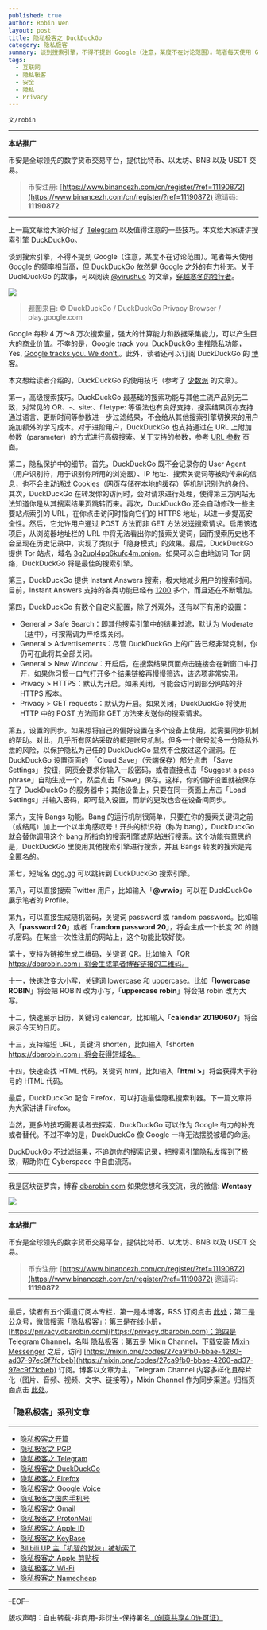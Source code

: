 ```yaml
---
published: true
author: Robin Wen
layout: post
title: 隐私极客之 DuckDuckGo
category: 隐私极客
summary: 谈到搜索引擎，不得不提到 Google（注意，某度不在讨论范围）。笔者每天使用 Google 的频率相当高，但 DuckDuckGo 依然是 Google 之外的有力补充。关于 DuckDuckGo 的故事，可以阅读 @virushuo 的文章，穿越寒冬的独行者。当然，更多的技巧需要读者去探索，DuckDuckGo 可以作为 Google 有力的补充或者替代。不过不幸的是，DuckDuckGo 像 Google 一样无法摆脱被墙的命运。DuckDuckGo 不过滤结果，不追踪你的搜索记录，把搜索引擎隐私发挥到了极致，帮助你在 Cyberspace 中自由流荡。
tags:
  - 互联网
  - 隐私极客
  - 安全
  - 隐私
  - Privacy
---
```


`文/robin`

***

**本站推广**

币安是全球领先的数字货币交易平台，提供比特币、以太坊、BNB 以及 USDT 交易。

> 币安注册: [https://www.binancezh.com/cn/register/?ref=11190872](https://www.binancezh.com/cn/register/?ref=11190872)
> 邀请码: **11190872**

***

上一篇文章给大家介绍了 [Telegram](https://dbarobin.com/2019/05/14/privacy-geek-telegram) 以及值得注意的一些技巧。本文给大家讲讲搜索引擎 DuckDuckGo。

谈到搜索引擎，不得不提到 Google（注意，某度不在讨论范围）。笔者每天使用 Google 的频率相当高，但 DuckDuckGo 依然是 Google 之外的有力补充。关于 DuckDuckGo 的故事，可以阅读 [@virushuo](https://twitter.com/virushuo) 的文章，[穿越寒冬的独行者](https://jhuo.ca/post/ddg)。

![](https://cdn.dbarobin.com/v9mT70u.jpg)

> 题图来自: © DuckDuckGo / DuckDuckGo Privacy Browser / play.google.com

Google 每秒 4 万～8 万次搜索量，强大的计算能力和数据采集能力，可以产生巨大的商业价值。不幸的是，Google track you. DuckDuckGo 主推隐私功能，Yes, [Google tracks you. We don’t.](https://donttrack.us)。此外，读者还可以订阅 DuckDuckGo 的 [博客](https://spreadprivacy.com)。

本文想给读者介绍的，DuckDuckGo 的使用技巧（参考了 [少数派](https://sspai.com/post/40117) 的文章）。

第一，高级搜索技巧。DuckDuckGo 最基础的搜索功能与其他主流产品别无二致，对常见的 OR、-、site:、filetype: 等语法也有良好支持，搜索结果页亦支持通过语言、更新时间等参数进一步过滤结果，不会给从其他搜索引擎切换来的用户施加额外的学习成本。对于进阶用户，DuckDuckGo 也支持通过在 URL 上附加参数（parameter）的方式进行高级搜索。关于支持的参数，参考 [URL 参数](https://duckduckgo.com/params) 页面。

第二，隐私保护中的细节。首先，DuckDuckGo 既不会记录你的 User Agent（用户识别符，用于识别你所用的浏览器）、IP 地址、搜索关键词等被动传来的信息，也不会主动通过 Cookies（网页存储在本地的缓存）等机制识别你的身份。其次，DuckDuckGo 在转发你的访问时，会对请求进行处理，使得第三方网站无法知道你是从其搜索结果页跳转而来。再次，DuckDuckGo 还会自动修改一些主要站点索引的 URL，在你点击访问时指向它们的 HTTPS 地址，以进一步提高安全性。然后，它允许用户通过 POST 方法而非 GET 方法发送搜索请求。启用该选项后，从浏览器地址栏的 URL 中将无法看出你的搜索关键词，因而搜索历史也不会呈现在历史记录中，实现了类似于「隐身模式」的效果。最后，DuckDuckGo 提供 Tor 站点，域名 [3g2upl4pq6kufc4m.onion](https://3g2upl4pq6kufc4m.onion)。如果可以自由地访问 Tor 网络，DuckDuckGo 将是最佳的搜索引擎。

第三，DuckDuckGo 提供 Instant Answers 搜索，极大地减少用户的搜索时间。目前，Instant Answers 支持的各类功能已经有 [1200](https://duck.co/ia) 多个，而且还在不断增加。

第四，DuckDuckGo 有数个自定义配置，除了外观外，还有以下有用的设置：

* General > Safe Search：即其他搜索引擎中的结果过滤，默认为 Moderate（适中），可按需调为严格或关闭。
* General > Advertisements：尽管 DuckDuckGo 上的广告已经非常克制，你仍可在此将其全部关闭。
* General > New Window：开启后，在搜索结果页面点击链接会在新窗口中打开，如果你习惯一口气打开多个结果链接再慢慢筛选，该选项非常实用。
* Privacy > HTTPS：默认为开启。如果关闭，可能会访问到部分网站的非 HTTPS 版本。
* Privacy > GET requests：默认为开启。如果关闭，DuckDuckGo 将使用 HTTP 中的 POST 方法而非 GET 方法来发送你的搜索请求。

第五，设置的同步。如果想将自己的偏好设置在多个设备上使用，就需要同步机制的帮助。对此，几乎所有网站采取的都是账号机制。但多一个账号就多一分隐私外泄的风险，以保护隐私为己任的 DuckDuckGo 显然不会放过这个漏洞。在 DuckDuckGo 设置页面的 「Cloud Save」（云端保存）部分点击 「Save Settings」 按钮，网页会要求你输入一段密码，或者直接点击「Suggest a pass phrase」自动生成一个，然后点击「Save」保存。这样，你的偏好设置就被保存在了 DuckDuckGo 的服务器中；其他设备上，只要在同一页面上点击「Load Settings」并输入密码，即可载入设置，而新的更改也会在设备间同步。

第六，支持 Bangs 功能。Bang 的运行机制很简单，只要在你的搜索关键词之前（或结尾）加上一个以半角感叹号！开头的标识符（称为 bang），DuckDuckGo 就会替你调用这个 bang 所指向的搜索引擎或网站进行搜索。这个功能有意思的是，DuckDuckGo 里使用其他搜索引擎进行搜索，并且 Bangs 转发的搜索是完全匿名的。

第七，短域名 [dgg.gg](https://dgg.gg) 可以跳转到 DuckDuckGo 搜索引擎。

第八，可以直接搜索 Twitter 用户，比如输入「**@vrwio**」可以在 DuckDuckGo 展示笔者的 Profile。

第九，可以直接生成随机密码，关键词 password 或 random password。比如输入「**password 20**」或者「**random password 20**」，将会生成一个长度 20 的随机密码。在某些一次性注册的网站上，这个功能比较好使。

第十，支持为链接生成二维码，关键词 QR。比如输入「QR https://dbarobin.com」将会生成笔者博客链接的二维码。

十一，快速改变大小写，关键词 lowercase 和 uppercase。比如「**lowercase ROBIN**」将会把 ROBIN 改为小写，「**uppercase robin**」将会把 robin 改为大写。

十二，快速展示日历，关键词 calendar。比如输入「**calendar 20190607**」将会展示今天的日历。

十三，支持缩短 URL，关键词 shorten，比如输入「shorten https://dbarobin.com」将会获得短域名。

十四，快速查找 HTML 代码，关键词 html，比如输入「**html >**」将会获得大于符号的 HTML 代码。

最后，DuckDuckGo 配合 Firefox，可以打造最佳隐私搜索利器。下一篇文章将为大家讲讲 Firefox。

当然，更多的技巧需要读者去探索，DuckDuckGo 可以作为 Google 有力的补充或者替代。不过不幸的是，DuckDuckGo 像 Google 一样无法摆脱被墙的命运。

DuckDuckGo 不过滤结果，不追踪你的搜索记录，把搜索引擎隐私发挥到了极致，帮助你在 Cyberspace 中自由流荡。

***

我是区块链罗宾，博客 [dbarobin.com](https://dbarobin.com/)
如果您想和我交流，我的微信: **Wentasy**

![](https://cdn.dbarobin.com/u4oonoo.png)

***

**本站推广**

币安是全球领先的数字货币交易平台，提供比特币、以太坊、BNB 以及 USDT 交易。

> 币安注册: [https://www.binancezh.com/cn/register/?ref=11190872](https://www.binancezh.com/cn/register/?ref=11190872)
> 邀请码: **11190872**

***

最后，读者有五个渠道订阅本专栏，第一是本博客，RSS 订阅点击 [此处](https://dbarobin.com/feed.xml)；第二是公众号，微信搜索「隐私极客」；第三是在线小册，[https://privacy.dbarobin.com](https://privacy.dbarobin.com)；第四是 Telegram Channel，名叫 [隐私极客](https://t.me/privacygeek)；第五是 Mixin Channel，下载安装 [Mixin Messenger](https://mixin.one/messenger) 之后，访问 [https://mixin.one/codes/27ca9fb0-bbae-4260-ad37-97ec9f7fcbeb](https://mixin.one/codes/27ca9fb0-bbae-4260-ad37-97ec9f7fcbeb) 订阅。博客以文章为主，Telegram Channel 内容多样化且碎片化（图片、音频、视频、文字、链接等），Mixin Channel 作为同步渠道。归档页面点击 [此处](https://dbarobin.com/privacy/)。

### 「隐私极客」系列文章
***

* [隐私极客之开篇](https://dbarobin.com/2019/04/14/privacy-geek-prologue/)
* [隐私极客之 PGP](https://dbarobin.com/2019/05/02/privacy-geek-pgp/)
* [隐私极客之 Telegram](https://dbarobin.com/2019/05/14/privacy-geek-telegram/)
* [隐私极客之 DuckDuckGo](https://dbarobin.com/2019/06/07/privacy-geek-duckduckgo/)
* [隐私极客之 Firefox](https://dbarobin.com/2019/07/21/privacy-geek-firefox/)
* [隐私极客之 Google Voice](https://dbarobin.com/2019/08/10/privacy-geek-google-voice/)
* [隐私极客之国内手机号](https://dbarobin.com/2019/08/18/privacy-geek-mobile/)
* [隐私极客之 Gmail](https://dbarobin.com/2019/10/01/privacy-geek-gmail/)
* [隐私极客之 ProtonMail](https://dbarobin.com/2019/10/13/privacy-geek-protonmail/)
* [隐私极客之 Apple ID](https://dbarobin.com/2019/10/20/privacy-geek-appleid/)
* [隐私极客之 KeyBase](https://dbarobin.com/2020/04/24/privacy-geek-keybase/)
* [Bilibili UP 主「机智的党妹」被勒索了](https://dbarobin.com/2020/05/12/bilibili-up-blackmail/)
* [隐私极客之 Apple 剪贴板](https://dbarobin.com/2020/07/10/apple-clipboard/)
* [隐私极客之 Wi-Fi](https://dbarobin.com/2020/07/15/wifi/)
* [隐私极客之 Namecheap](https://dbarobin.com/2020/07/23/namecheap/)

***

–EOF–

版权声明：自由转载-非商用-非衍生-保持署名<a href="http://creativecommons.org/licenses/by-nc-nd/4.0/deed.zh" target="_blank">（创意共享4.0许可证）</a>